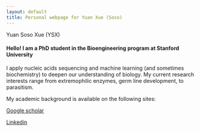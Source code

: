```yaml
---
layout: default
title: Personal webpage for Yuan Xue (Soso)
---
```


Yuan Soso Xue (YSX)

#### Hello! I am a PhD student in the Bioengineering program at Stanford University

I apply nucleic acids sequencing and machine learning (and sometimes biochemistry) to deepen our understanding of biology. My current research interests range from extremophilic enzymes, germ line development, to parasitism. 

My academic background is available on the following sites:

[Google scholar](https://scholar.google.com/citations?user=HJLgA2kAAAAJ&hl=en)

[Linkedin](https://www.linkedin.com/in/yuan-xue-8b1b254a)

